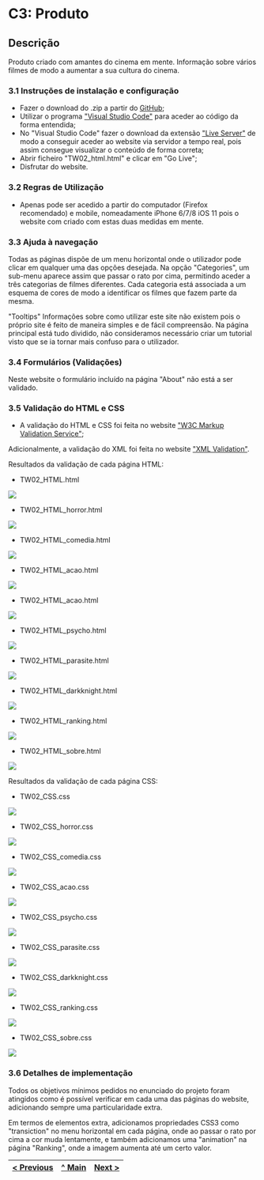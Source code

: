 # C3: Produto

## Descrição

Produto criado com amantes do cinema em mente. Informação sobre vários filmes de modo a aumentar a sua cultura do cinema.

### 3.1 Instruções de instalação e configuração

- Fazer o download do .zip a partir do [GitHub](https://github.com/TCM-TW02/trabalhofinal);
- Utilizar o programa ["Visual Studio Code"](https://code.visualstudio.com/) para aceder ao código da forma entendida; 
- No "Visual Studio Code" fazer o download da extensão ["Live Server"](https://marketplace.visualstudio.com/items?itemName=ritwickdey.LiveServer) de modo a conseguir aceder ao website via servidor a tempo real, pois assim consegue visualizar o conteúdo de forma correta;
- Abrir ficheiro "TW02_html.html" e clicar em "Go Live";
- Disfrutar do website.

### 3.2 Regras de Utilização

- Apenas pode ser acedido a partir do computador (Firefox recomendado) e mobile, nomeadamente iPhone 6/7/8 iOS 11 pois o website com criado com estas duas medidas em mente.

### 3.3 Ajuda à navegação

Todas as páginas dispõe de um menu horizontal onde o utilizador pode clicar em qualquer uma das opções desejada. Na opção "Categories", um sub-menu aparece assim que passar o rato por cima, permitindo aceder a três categorias de filmes diferentes. Cada categoria está associada a um esquema de cores de modo a identificar os filmes que fazem parte da mesma.

"Tooltips"
Informações sobre como utilizar este site não existem pois o próprio site é feito de maneira simples e de fácil compreensão. Na página principal está tudo dividido, não consideramos necessário criar um tutorial visto que se ia tornar mais confuso para o utilizador.

### 3.4 Formulários (Validações)

Neste website o formulário incluído na página "About" não está a ser validado.

### 3.5 Validação do HTML e CSS

- A validação do HTML e CSS foi feita no website ["W3C Markup Validation Service"](https://validator.w3.org/);

Adicionalmente, a validação do XML foi feita no website ["XML Validation"](https://www.xmlvalidation.com/).

Resultados da validação de cada página HTML:

- TW02_HTML.html

![](ficheiros_auxiliares/TW02_HTML_validation.png)

- TW02_HTML_horror.html

![](ficheiros_auxiliares/TW02_HTML_horror_validation.png)

- TW02_HTML_comedia.html

![](ficheiros_auxiliares/TW02_HTML_comedia_validation.png)

- TW02_HTML_acao.html

![](ficheiros_auxiliares/TW02_HTML_acao_validation.png)

- TW02_HTML_acao.html

![](ficheiros_auxiliares/TW02_HTML_acao_validation.png)

- TW02_HTML_psycho.html

![](ficheiros_auxiliares/TW02_HTML_psycho_validation.png)

- TW02_HTML_parasite.html

![](ficheiros_auxiliares/TW02_HTML_parasite_validation.png)

- TW02_HTML_darkknight.html

![](ficheiros_auxiliares/TW02_HTML_darkknight_validation.png)

- TW02_HTML_ranking.html

![](ficheiros_auxiliares/TW02_HTML_ranking_validation.png)

- TW02_HTML_sobre.html

![](ficheiros_auxiliares/TW02_HTML_sobre_validation.png)

Resultados da validação de cada página CSS:

- TW02_CSS.css

![](ficheiros_auxiliares/TW02_CSS_validation.png)

- TW02_CSS_horror.css

![](ficheiros_auxiliares/TW02_CSS_horror_validation.png)

- TW02_CSS_comedia.css

![](ficheiros_auxiliares/TW02_CSS_comedia_validation.png)

- TW02_CSS_acao.css

![](ficheiros_auxiliares/TW02_CSS_acao_validation.png)

- TW02_CSS_psycho.css

![](ficheiros_auxiliares/TW02_CSS_psycho_validation.png)

- TW02_CSS_parasite.css

![](ficheiros_auxiliares/TW02_CSS_parasite_validation.png)

- TW02_CSS_darkknight.css

![](ficheiros_auxiliares/TW02_CSS_darkknight_validation.png)

- TW02_CSS_ranking.css

![](ficheiros_auxiliares/TW02_CSS_ranking_validation.png)

- TW02_CSS_sobre.css

![](ficheiros_auxiliares/TW02_CSS_sobre_validation.png)

### 3.6 Detalhes de implementação

Todos os objetivos mínimos pedidos no enunciado do projeto foram atingidos como é possível verificar em cada uma das páginas do website, adicionando sempre uma particularidade extra.

Em termos de elementos extra, adicionamos propriedades CSS3 como "transiction" no menu horizontal em cada página, onde ao passar o rato por cima a cor muda lentamente, e também adicionamos uma "animation" na página "Ranking", onde a imagem aumenta até um certo valor.

<table>
<thead>
<tr>
<th align="left"><a href="https://github.com/TCM-TW02/trabalhofinal/blob/main/docs/c2.md">&lt; Previous</a></th>
<th align="center"><a href="https://github.com/TCM-TW02/trabalhofinal#report">^ Main</a></th>
<th align="right"><a href="https://github.com/TCM-TW02/trabalhofinal/blob/main/docs/c4.md">Next &gt;</a></th>
</tr>
</thead>
</table>


